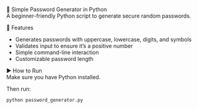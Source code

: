 🔐 Simple Password Generator in Python  
A beginner-friendly Python script to generate secure random passwords.

🔧 Features  
- Generates passwords with uppercase, lowercase, digits, and symbols  
- Validates input to ensure it’s a positive number  
- Simple command-line interaction  
- Customizable password length

▶️ How to Run  
Make sure you have Python installed.

Then run:

```bash
python password_generator.py

